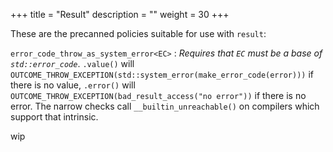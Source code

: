 +++
title = "Result"
description = ""
weight = 30
+++

These are the precanned policies suitable for use with `result`:

`error_code_throw_as_system_error<EC>`
: *Requires that `EC` must be a base of `std::error_code`*. `.value()`
will `OUTCOME_THROW_EXCEPTION(std::system_error(make_error_code(error)))`
if there is no value, `.error()` will `OUTCOME_THROW_EXCEPTION(bad_result_access("no error"))`
if there is no error. The narrow checks call `__builtin_unreachable()`
on compilers which support that intrinsic.

wip